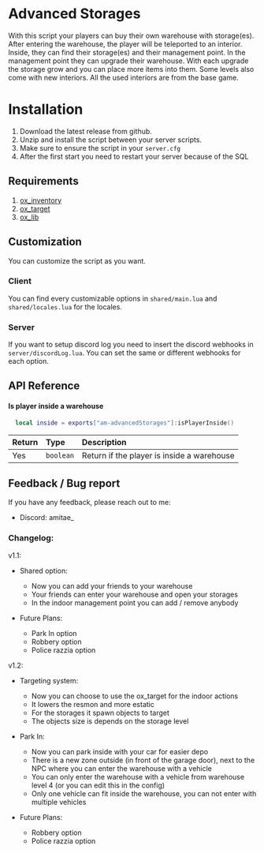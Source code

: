 
# Advanced Storages

With this script your players can buy their own warehouse with storage(es). After entering the warehouse, the player will be teleported to an interior. Inside, they can find their storage(es) and their management point. In the management point they can upgrade their warehouse. With each upgrade the storage grow and you can place more items into them. Some levels also come with new interiors. All the used interiors are from the base game.




# Installation

1. Download the latest release from github.
2. Unzip and install the script between your server scripts.
3. Make sure to ensure the script in your `server.cfg`
4. After the first start you need to restart your server because of the SQL
    
## Requirements

1. [ox_inventory](https://github.com/communityox/ox_inventory/releases)
2. [ox_target](https://github.com/communityox/ox_target/releases)
3. [ox_lib](https://github.com/communityox/ox_lib/releases)

## Customization
You can customize the script as you want.

### Client
You can find every customizable options in `shared/main.lua` and `shared/locales.lua` for the locales.

### Server 
If you want to setup discord log you need to insert the discord webhooks in `server/discordLog.lua`. You can set the same or different webhooks for each option. 
## API Reference

#### Is player inside a warehouse

```lua
  local inside = exports["am-advancedStorages"]:isPlayerInside()
```

| Return | Type     | Description                |
| :-------- | :------- | :------------------------- |
| Yes | `boolean` | Return if the player is inside a warehouse |

## Feedback / Bug report

If you have any feedback, please reach out to me:
- Discord: amitae_

### Changelog:

v1.1:
- Shared option:
  - Now you can add your friends to your warehouse
  - Your friends can enter your warehouse and open your storages
  - In the indoor management point you can add / remove anybody

- Future Plans:
  - Park In option
  - Robbery option
  - Police razzia option

v1.2:
- Targeting system:
  - Now you can choose to use the ox_target for the indoor actions
  - It lowers the resmon and more estatic
  - For the storages it spawn objects to target
  - The objects size is depends on the storage level

- Park In:
  - Now you can park inside with your car for easier depo
  - There is a new zone outside (in front of the garage door), next to the NPC where you can enter the warehouse with a vehicle
  - You can only enter the warehouse with a vehicle from warehouse level 4 (or you can edit this in the config)
  - Only one vehicle can fit inside the warehouse, you can not enter with multiple vehicles

- Future Plans:
  - Robbery option
  - Police razzia option
